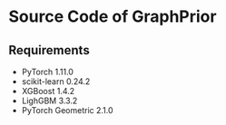 # Source Code of GraphPrior
## Requirements
- PyTorch 1.11.0
- scikit-learn 0.24.2
- XGBoost 1.4.2
- LighGBM 3.3.2
- PyTorch Geometric 2.1.0
